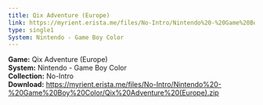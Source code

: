```yaml
---
title: Qix Adventure (Europe)
link: https://myrient.erista.me/files/No-Intro/Nintendo%20-%20Game%20Boy%20Color/Qix%20Adventure%20(Europe).zip
type: single1
System: Nintendo - Game Boy Color
---
```

<b>Game:</b> Qix Adventure (Europe)<br>
<b>System:</b> Nintendo - Game Boy Color<br>
<b>Collection:</b> No-Intro<br>
<b>Download:</b> https://myrient.erista.me/files/No-Intro/Nintendo%20-%20Game%20Boy%20Color/Qix%20Adventure%20(Europe).zip